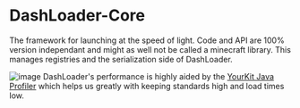 # DashLoader-Core
The framework for launching at the speed of light. Code and API are 100% version independant and might as well not be called a minecraft library. This manages registries and the serialization side of DashLoader.

![image](https://user-images.githubusercontent.com/24830855/150510945-16b1f45e-3296-41f5-a7cc-4f91c9b4debe.png)
DashLoader's performance is highly aided by the [YourKit Java Profiler](https://www.curseforge.com/linkout?remoteUrl=https%253a%252f%252fwww.yourkit.com%252fjava%252fprofiler%252f) which helps us greatly with keeping standards high and load times low.
